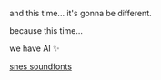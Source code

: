 and this time... it's gonna be different.

because this time...

we have AI ✨

[snes soundfonts](https://www.williamkage.com/snes_soundfonts/)
